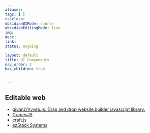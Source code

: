 ```yaml
---
aliases: 
tags: [ ] 
cssclass: 
obsidianUIMode: source
obsidianEditingMode: live
img: 
desc: 
link: 
status: ungoing

layout: default
title: UI Components
nav_order: 2
has_children: true


---
```

## Editable web 
- [givanz/VvvebJs: Drag and drop website builder javascript library.](https://github.com/givanz/VvvebJs) 
- [GrapesJS](https://grapesjs.com/docs/#what-is-grapesjs) 
- [craft.js](https://craft.js.org/docs/guides/basic-tutorial/) 
- [ezStack Systems](https://ezstacksystems.com) 
